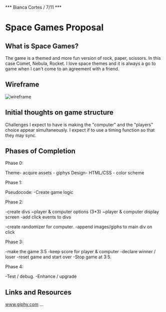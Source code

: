 *** Bianca Cortes / 7/11 ***


# Space Games Proposal

## What is Space Games?

The game is a themed and more fun version of rock, paper, scissors. In this case Comet, Nebula, Rocket. I love space themes and it is always a go to game when I can't come to an agreement with a friend.

## Wireframe

![wireframe](/desktop/wireFrameSpaceGames.jpg)


## Initial thoughts on game structure

Challenges I expect to have is making the "computer" and the "players" choice appear simultaneously.  I expect if to use a timing function so that they may sync.

## Phases of Completion

Phase 0:

Theme- acqure assets - giphys 
Design- HTML/CSS - color scheme

Phase 1:

Pseudocode:
  -Create game logic

Phase 2:

-create divs
        ~player & computer options (3*3)
        ~player & computer display screen
    -add click events to divs
    
-create randomizer for computer.
-append images/giphs to main div on click
 
Phase 3:

-make the game 3:5
    -keep score for player & computer
    -declare winner / loser
    -reset game and start over
    -Stop game at 3:5.
    
Phase 4:

-Test / debug.
-Enhance / upgrade


## Links and Resources

www.giphy.com ...


